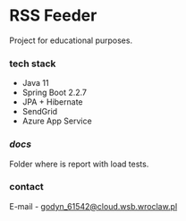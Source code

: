 # RSS Feeder

Project for educational purposes.

### tech stack
* Java 11
* Spring Boot 2.2.7
* JPA + Hibernate
* SendGrid
* Azure App Service

### _docs_
Folder where is report with load tests.

### contact

E-mail - [godyn_61542@cloud.wsb.wroclaw.pl]((mailto:godyn_61542@cloud.wsb.wroclaw.pl))
